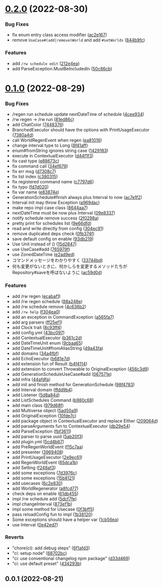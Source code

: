 # [0.2.0](https://github.com/GiganticMinecraft/RegenerateWorld/compare/v0.1.0...v0.2.0) (2022-08-30)


### Bug Fixes

* fix enum entry class access modifier ([ac2e167](https://github.com/GiganticMinecraft/RegenerateWorld/commit/ac2e167d2116dd8ab37babf7db03ab039e0f21ad))
* remove `UseCase#(add|remove)World` and add `#setWorlds` ([844b9fc](https://github.com/GiganticMinecraft/RegenerateWorld/commit/844b9fcca6223c198bec61a0d23cfb815216539d))


### Features

* add `/rw schedule edit` ([212e4ea](https://github.com/GiganticMinecraft/RegenerateWorld/commit/212e4ea273351776e3df1659e4a27f35a8550761))
* add ParseException.MustBeIncludedIn ([50c86cb](https://github.com/GiganticMinecraft/RegenerateWorld/commit/50c86cb3cdb539cde723e99ff4597f866a8c1439))



# [0.1.0](https://github.com/GiganticMinecraft/RegenerateWorld/compare/v0.0.1...v0.1.0) (2022-08-29)


### Bug Fixes

* /regen run schedule update nextDateTime of schedule ([4cee934](https://github.com/GiganticMinecraft/RegenerateWorld/commit/4cee934f4fd9887e2d72b95f0d250d620d56d737))
* /rw regen -> /rw run ([81ed86c](https://github.com/GiganticMinecraft/RegenerateWorld/commit/81ed86c0e410195e1c9f07e1ae846d3b4300c740))
* add ChatColor ([7448376](https://github.com/GiganticMinecraft/RegenerateWorld/commit/7448376b55a09cd6011400e4769224840d2915cd))
* BranchedExecutor should have the options with PrintUsageExecutor ([7380a4d](https://github.com/GiganticMinecraft/RegenerateWorld/commit/7380a4da06821cc1f6937f1c4343e73108382a3c))
* call WorldRegenEvent when regen ([ea81016](https://github.com/GiganticMinecraft/RegenerateWorld/commit/ea81016348fc74e6c994fc186053eadca2dbfe09))
* change interval type to Long ([8f41aff](https://github.com/GiganticMinecraft/RegenerateWorld/commit/8f41aff5bafa0b8aecc2d88257367bef1caf1625))
* enum#fromString ignores string case ([1429183](https://github.com/GiganticMinecraft/RegenerateWorld/commit/1429183074c0c2a7151ba14cb501df3efd090d85))
* execute in ContextualExecutor ([d44f1f3](https://github.com/GiganticMinecraft/RegenerateWorld/commit/d44f1f3d9c88b8cd0c3a953106c9e2b16d4589db))
* fix cast type ([e88673c](https://github.com/GiganticMinecraft/RegenerateWorld/commit/e88673c0b381f69b01c46b4099d1d59f01d4157a))
* fix command call ([34ef679](https://github.com/GiganticMinecraft/RegenerateWorld/commit/34ef679ec5982e33861fff95452c9df4e97c2868))
* fix err msg ([d7308c7](https://github.com/GiganticMinecraft/RegenerateWorld/commit/d7308c7d8fea9a4a6a9cd6df9dd7b132fdb0dd1e))
* fix list index ([c380315](https://github.com/GiganticMinecraft/RegenerateWorld/commit/c380315277daa494f93b3b0e48e1860307af3675))
* fix registered command name ([c7797d6](https://github.com/GiganticMinecraft/RegenerateWorld/commit/c7797d6f1c0502953ab884cdc0a9bd8b260e263a))
* fix typo ([fd7d020](https://github.com/GiganticMinecraft/RegenerateWorld/commit/fd7d02081aa9416eaf1b6d4c6ee203eb33eef247))
* fix var name ([e83874e](https://github.com/GiganticMinecraft/RegenerateWorld/commit/e83874edcb68bd4d358be574394cc297044844c0))
* GenerationSchedule#finish always plus Interval to now ([ac7e1f2](https://github.com/GiganticMinecraft/RegenerateWorld/commit/ac7e1f2cf5d82d99a3325a63815bd36b8fee844e))
* Interval init may throw Exception ([a969dac](https://github.com/GiganticMinecraft/RegenerateWorld/commit/a969dac9b20d9cd5f502ff95fa6816705a4c2801))
* make repo impl case class ([8644aa7](https://github.com/GiganticMinecraft/RegenerateWorld/commit/8644aa77761e1c4cf31709b13d384c4a64728e4e))
* nextDateTime must be now plus Interval ([09e8337](https://github.com/GiganticMinecraft/RegenerateWorld/commit/09e8337ea008c629b9f584e4c4d01b11fce18061))
* notify schedule remove success ([2f0298a](https://github.com/GiganticMinecraft/RegenerateWorld/commit/2f0298a395a096a8f54d399a76f1085041d9ef52))
* pretty print for schedules list ([9e66dfd](https://github.com/GiganticMinecraft/RegenerateWorld/commit/9e66dfd42a5babb996e3f7d86261a89a7c0bbe23))
* read and write directly from config ([304ec91](https://github.com/GiganticMinecraft/RegenerateWorld/commit/304ec9132ab4736b1d5247a53364a71813ab16fa))
* remove duplicated deps check ([0fb374f](https://github.com/GiganticMinecraft/RegenerateWorld/commit/0fb374f32ff6164e52eb56db56ca53fd0327ced2))
* save default config on enable ([93db219](https://github.com/GiganticMinecraft/RegenerateWorld/commit/93db219e3d9e50eea166bafd1a4f90b73401355a))
* Use Unit instead of () ([15d2847](https://github.com/GiganticMinecraft/RegenerateWorld/commit/15d2847507fb840a99b12ea10104194799c61114))
* use UseCase#add ([765979f](https://github.com/GiganticMinecraft/RegenerateWorld/commit/765979f24bae0d0cabb93f3878ee03ec47f22ac1))
* use ZonedDateTime ([e2ad9ed](https://github.com/GiganticMinecraft/RegenerateWorld/commit/e2ad9edcb397f28a5f3e16ecf5d610997014c003))
* コマンドメッセージをわかりやすく ([33744bd](https://github.com/GiganticMinecraft/RegenerateWorld/commit/33744bd41b541995351b963e78025c2d04af48bd))
* 何も変更がないときに、何かしらを変更するメソッドたちがRepository#saveを呼ばないように ([ac59d0d](https://github.com/GiganticMinecraft/RegenerateWorld/commit/ac59d0d9e547999cabc0c6336f19a446d2398964))


### Features

* add /rw regen ([ecabaf1](https://github.com/GiganticMinecraft/RegenerateWorld/commit/ecabaf15a962de47ce111397ad206f200387a459))
* add /rw regen schedule ([88a248e](https://github.com/GiganticMinecraft/RegenerateWorld/commit/88a248e9c3c9e1e69a602b0f872961ce20193b43))
* add /rw schedule remove ([4c636b2](https://github.com/GiganticMinecraft/RegenerateWorld/commit/4c636b297e0abeb10f6132573375d8737f80ad44))
* add `/rw help` ([f304ea0](https://github.com/GiganticMinecraft/RegenerateWorld/commit/f304ea02944846087ea733e60b6f2ace7e5601c5))
* add an exception in CommandException ([a565fa7](https://github.com/GiganticMinecraft/RegenerateWorld/commit/a565fa729415c43462b2314dd277f6ac57e92c9c))
* add arg parsers ([ff25ef1](https://github.com/GiganticMinecraft/RegenerateWorld/commit/ff25ef14d88cadaf682d099e4186c875200543fc))
* add Clock trait ([8c93ff4](https://github.com/GiganticMinecraft/RegenerateWorld/commit/8c93ff403ec51af6414c62181df6cb3f35f5da25))
* add config.yml ([43bc097](https://github.com/GiganticMinecraft/RegenerateWorld/commit/43bc097d4be6a68293179c3efbb0ef825fca5354))
* add ContextualExecutor ([b361c2d](https://github.com/GiganticMinecraft/RegenerateWorld/commit/b361c2d1ad81f50e553c0015083b7a9f37787c68))
* add DateTimeUnit enum ([9cbaa65](https://github.com/GiganticMinecraft/RegenerateWorld/commit/9cbaa654b18ab2d1a211be8fc49689a619b41530))
* add DateTimeUnit#fromAliasString ([49a43fa](https://github.com/GiganticMinecraft/RegenerateWorld/commit/49a43fa605c8bbfb4d5010a37f5d351b7a97f901))
* add domains ([34a4fbf](https://github.com/GiganticMinecraft/RegenerateWorld/commit/34a4fbfc8d20aa599317579183843d0bc445e1ef))
* add EchoExecutor ([b681e7d](https://github.com/GiganticMinecraft/RegenerateWorld/commit/b681e7d62665501068d4ca26efd5cd6610792bb2))
* add extension fun of Result ([b4f4114](https://github.com/GiganticMinecraft/RegenerateWorld/commit/b4f41140ede5e2e404d1de7970e607cf0cab9360))
* add extension to convert Throwable to OriginalException ([456c3d9](https://github.com/GiganticMinecraft/RegenerateWorld/commit/456c3d9a5015880419f1b6a35698e55452e02415))
* add GenerationScheduleUseCase#add ([067571e](https://github.com/GiganticMinecraft/RegenerateWorld/commit/067571e62020e6481430fbe55a4f837f635e10df))
* add infra ([44afdfa](https://github.com/GiganticMinecraft/RegenerateWorld/commit/44afdfac6e17c4cc11f8b1a6e5b4d328466edaa7))
* add init and finish method for GenerationSchedule ([98f4783](https://github.com/GiganticMinecraft/RegenerateWorld/commit/98f4783d70ecfda3f84dda1557d2fff18a9649d4))
* add Interval domain ([ffdd9b4](https://github.com/GiganticMinecraft/RegenerateWorld/commit/ffdd9b4d523d82c8c57f9d95e6a66d40207ce408))
* add Listener ([5d8a84d](https://github.com/GiganticMinecraft/RegenerateWorld/commit/5d8a84df30d6cc2d37112500fbe2296422413040))
* add ListSchedules Command ([b980c68](https://github.com/GiganticMinecraft/RegenerateWorld/commit/b980c685d330954640f040faa0e278e32eea200b))
* add main class ([979d68f](https://github.com/GiganticMinecraft/RegenerateWorld/commit/979d68f7a0fff21eee2a6d9c8f2003beb4701cf4))
* add Multiverse object ([5ad50a9](https://github.com/GiganticMinecraft/RegenerateWorld/commit/5ad50a9a298db4ed3bb3a90e36364b4bdc650e55))
* add OriginalException ([10fde7c](https://github.com/GiganticMinecraft/RegenerateWorld/commit/10fde7ceb2696daea7cf2c492ae3e07f5b576097))
* add package object in ContextualExecutor and replace Either ([209064d](https://github.com/GiganticMinecraft/RegenerateWorld/commit/209064dcceda0f2f1bcae45a073659507bb4d453))
* add parseArguments fun to ContextualExecutor ([db29e54](https://github.com/GiganticMinecraft/RegenerateWorld/commit/db29e54ff39e22074a89d2138a1f9bca166c3ad1))
* add ParseException ([fbf3611](https://github.com/GiganticMinecraft/RegenerateWorld/commit/fbf3611bcdf76946f5541f71927fde900c74cbd2))
* add parser to parse uuid ([5ab20f3](https://github.com/GiganticMinecraft/RegenerateWorld/commit/5ab20f3d315aa26a10392ac3805608279919ea40))
* add plugin.yml ([5cd4b67](https://github.com/GiganticMinecraft/RegenerateWorld/commit/5cd4b679eaa76f4e9913eb06f8ad4b289d80acff))
* add PreRegenWorldEvent ([f15c7aa](https://github.com/GiganticMinecraft/RegenerateWorld/commit/f15c7aa44fa25224f2d31f7499a32a6813c5294a))
* add presenter ([3969408](https://github.com/GiganticMinecraft/RegenerateWorld/commit/3969408edf5439fbcc4f97d705c1ca7a6d11e69a))
* add PrintUsageExecutor ([2e9ec61](https://github.com/GiganticMinecraft/RegenerateWorld/commit/2e9ec6104f2339a393b53fa71052f1dcf51381bd))
* add RegenWorldEvent ([65dca1b](https://github.com/GiganticMinecraft/RegenerateWorld/commit/65dca1b4953d11f2f0361fea483885400b01db52))
* add Setting ([f248af3](https://github.com/GiganticMinecraft/RegenerateWorld/commit/f248af3b2f9605d92f83e06c4c4712b889620433))
* add some exceptions ([7d3976c](https://github.com/GiganticMinecraft/RegenerateWorld/commit/7d3976cc6cb7cc8b6d9c7e249b2e71a5ea34b8e3))
* add some exceptions ([15b8121](https://github.com/GiganticMinecraft/RegenerateWorld/commit/15b81217c72e8cd35b8c45f1d9d4bf00563a9eeb))
* add usecases ([6c2e830](https://github.com/GiganticMinecraft/RegenerateWorld/commit/6c2e830040c1818c5432536495a83c484297a982))
* add WorldRegenerator ([a8fcd77](https://github.com/GiganticMinecraft/RegenerateWorld/commit/a8fcd77ff78a075fcf11c748853fb51ff2d73508))
* check deps on enable ([61db455](https://github.com/GiganticMinecraft/RegenerateWorld/commit/61db455ddb7d726e343500d2e4620412f71bccc1))
* impl /rw schedule add ([5dcf7fe](https://github.com/GiganticMinecraft/RegenerateWorld/commit/5dcf7fee9056b622dc9af24b6014c6de98a36d7b))
* impl changeInterval ([873ef1b](https://github.com/GiganticMinecraft/RegenerateWorld/commit/873ef1b2f258eb79530176c59ee27df0115413e3))
* impl some method for Usecase ([0f3bff5](https://github.com/GiganticMinecraft/RegenerateWorld/commit/0f3bff573e3170eca78c6cb26dccd2781addb456))
* pass reloadConfig fun to impl ([1b38120](https://github.com/GiganticMinecraft/RegenerateWorld/commit/1b38120f472ff09debf254077eafbfa0f2215ee9))
* Some exceptions should have a helper var ([1cb56ea](https://github.com/GiganticMinecraft/RegenerateWorld/commit/1cb56eaabae395574eb42a309e5783ab065dccdd))
* use Interval ([0e42ed7](https://github.com/GiganticMinecraft/RegenerateWorld/commit/0e42ed77371c225954ac5c6c0ecc304e669896d7))


### Reverts

* "chore(ci): add debug steps" ([6f1afd3](https://github.com/GiganticMinecraft/RegenerateWorld/commit/6f1afd3bcf4fb34ce421af54e21d2e5408235a06))
* "ci: setup node" ([68702bc](https://github.com/GiganticMinecraft/RegenerateWorld/commit/68702bc2a96353b78ac0a7a88115ff60a8146a47))
* "ci: use conventional changelog npm package" ([d33d469](https://github.com/GiganticMinecraft/RegenerateWorld/commit/d33d46968ca5d745309e958e7cc7078e449bc1ff))
* "ci: use default preset" ([434293b](https://github.com/GiganticMinecraft/RegenerateWorld/commit/434293b66d46da678956550c234640afad6b9207))



## 0.0.1 (2022-08-21)



